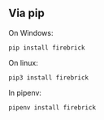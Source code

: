 
## Via pip
On Windows:
```
pip install firebrick
```
On linux:
```
pip3 install firebrick
```
In pipenv:
```
pipenv install firebrick
```